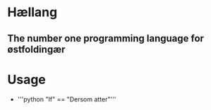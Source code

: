 # Hællang
## The number one programming language for østfoldingær

# Usage
- '''python "If" == "Dersom atter"'''
